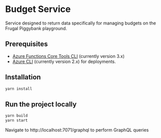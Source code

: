 # Budget Service

Service designed to return data specifically for managing budgets on the Frugal Piggybank playground.

## Prerequisites

- [Azure Functions Core Tools CLI](https://docs.microsoft.com/en-us/azure/azure-functions/functions-run-local?tabs=macos%2Ccsharp%2Cbash#v2) (currently version 3.x)
- [Azure CLI](https://docs.microsoft.com/en-us/cli/azure/install-azure-cli?view=azure-cli-latest) (currently version 2.x) for deployments.

## Installation

```bash
yarn install
```

## Run the project locally

```bash
yarn build
yarn start
```

Navigate to http://localhost:7071/graphql to perform GraphQL queries
